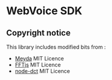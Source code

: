 # WebVoice SDK

## Copyright notice

This library includes modified bits from :
- [Meyda](https://github.com/meyda/meyda) MIT Licence
- [FFTjs](https://github.com/nevosegal/fftjs) MIT Licence
- [node-dct](https://github.com/vail-systems/node-dct) MIT Licence

